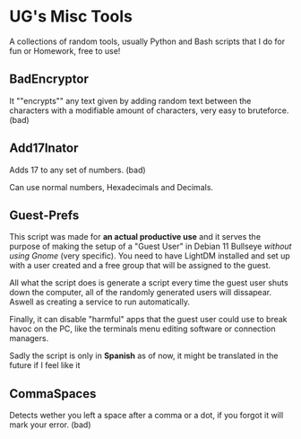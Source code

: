 # UG's Misc Tools
A collections of random tools, usually Python and Bash scripts that I do for fun or Homework, free to use!

## BadEncryptor
It ""encrypts"" any text given by adding random text between the characters with a modifiable amount of characters, very easy to bruteforce. (bad)

## Add17Inator
Adds 17 to any set of numbers. (bad)

Can use normal numbers, Hexadecimals and Decimals.

## Guest-Prefs
This script was made for **an actual productive use** and it serves the purpose of making the setup of a "Guest User" in Debian 11 Bullseye *without using Gnome* (very specific). You need to have LightDM installed and set up with a user created and a free group that will be assigned to the guest.

All what the script does is generate a script every time the guest user shuts down the computer, all of the randomly generated users will dissapear. Aswell as creating a service to run automatically. 

Finally, it can disable "harmful" apps that the guest user could use to break havoc on the PC, like the terminals menu editing software or connection managers.

Sadly the script is only in **Spanish** as of now, it might be translated in the future if I feel like it

## CommaSpaces
Detects wether you left a space after a comma or a dot, if you forgot it will mark your error. (bad)